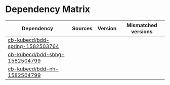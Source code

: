 # Dependency Matrix

Dependency | Sources | Version | Mismatched versions
---------- | ------- | ------- | -------------------
[cb-kubecd/bdd-spring-1582503764](https://github.com/cb-kubecd/bdd-spring-1582503764.git) |  | []() | 
[cb-kubecd/bdd-sbhg-1582504799](https://github.com/cb-kubecd/bdd-sbhg-1582504799.git) |  | []() | 
[cb-kubecd/bdd-nh-1582504799](https://github.com/cb-kubecd/bdd-nh-1582504799.git) |  | []() | 
